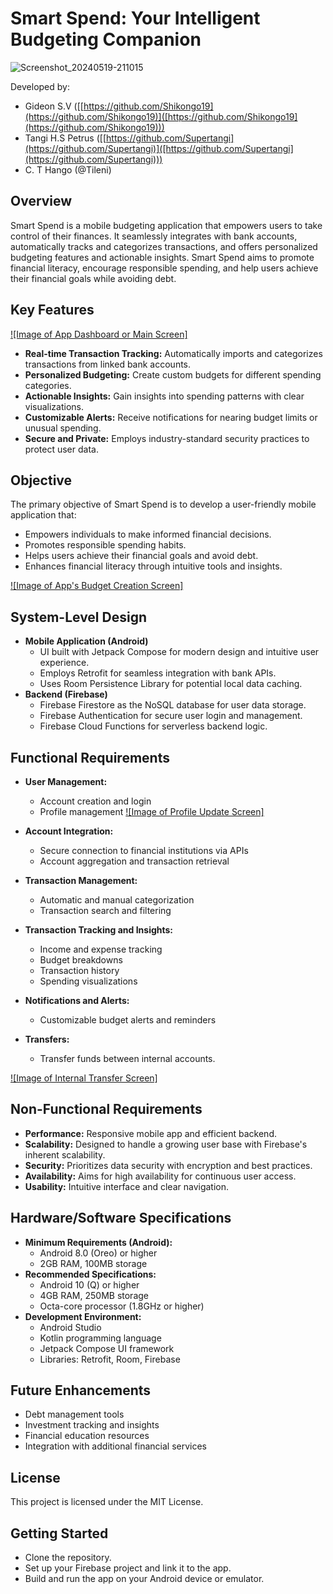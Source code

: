# Smart Spend: Your Intelligent Budgeting Companion

![Screenshot_20240519-211015](https://github.com/user-attachments/assets/bca0014d-d535-4aed-8f0a-9e0b9b0ec7f5)

Developed by:

* Gideon S.V ([[https://github.com/Shikongo19](https://github.com/Shikongo19)]([https://github.com/Shikongo19](https://github.com/Shikongo19)))
* Tangi H.S Petrus ([[https://github.com/Supertangi](https://github.com/Supertangi)]([https://github.com/Supertangi](https://github.com/Supertangi)))
* C. T Hango (@Tileni)

## Overview

Smart Spend is a mobile budgeting application that empowers users to take control of their finances. It seamlessly integrates with bank accounts, automatically tracks and categorizes transactions, and offers personalized budgeting features and actionable insights. Smart Spend aims to promote financial literacy, encourage responsible spending, and help users achieve their financial goals while avoiding debt.

## Key Features

[![Image of App Dashboard or Main Screen]](images/image3.png) 

* **Real-time Transaction Tracking:** Automatically imports and categorizes transactions from linked bank accounts.
* **Personalized Budgeting:** Create custom budgets for different spending categories.
* **Actionable Insights:** Gain insights into spending patterns with clear visualizations.
* **Customizable Alerts:** Receive notifications for nearing budget limits or unusual spending.
* **Secure and Private:**  Employs industry-standard security practices to protect user data.

## Objective

The primary objective of Smart Spend is to develop a user-friendly mobile application that:

* Empowers individuals to make informed financial decisions.
* Promotes responsible spending habits.
* Helps users achieve their financial goals and avoid debt.
* Enhances financial literacy through intuitive tools and insights.

[![Image of App's Budget Creation Screen]](images/image4.png)

## System-Level Design

* **Mobile Application (Android)**
    * UI built with Jetpack Compose for modern design and intuitive user experience.
    * Employs Retrofit for seamless integration with bank APIs.
    * Uses Room Persistence Library for potential local data caching.
* **Backend (Firebase)**
    * Firebase Firestore as the NoSQL database for user data storage.
    * Firebase Authentication for secure user login and management.
    * Firebase Cloud Functions for serverless backend logic.

## Functional Requirements

* **User Management:**
    * Account creation and login
    * Profile management
    [![Image of Profile Update Screen]](images/img.png)  

* **Account Integration:**
    * Secure connection to financial institutions via APIs
    * Account aggregation and transaction retrieval
* **Transaction Management:**
    * Automatic and manual categorization
    * Transaction search and filtering
* **Transaction Tracking and Insights:**
    * Income and expense tracking
    * Budget breakdowns
    * Transaction history
    * Spending visualizations 
* **Notifications and Alerts:**
    * Customizable budget alerts and reminders
* **Transfers:**
    * Transfer funds between internal accounts.

[![Image of Internal Transfer Screen]](images/img6.png)  

## Non-Functional Requirements

* **Performance:**  Responsive mobile app and efficient backend.
* **Scalability:** Designed to handle a growing user base with Firebase's inherent scalability.
* **Security:**  Prioritizes data security with encryption and best practices.
* **Availability:**  Aims for high availability for continuous user access.
* **Usability:** Intuitive interface and clear navigation.

## Hardware/Software Specifications

* **Minimum Requirements (Android):**
    * Android 8.0 (Oreo) or higher
    * 2GB RAM, 100MB storage
* **Recommended Specifications:**
    * Android 10 (Q) or higher
    * 4GB RAM, 250MB storage
    * Octa-core processor (1.8GHz or higher)
* **Development Environment:**
    * Android Studio 
    * Kotlin programming language
    * Jetpack Compose UI framework
    * Libraries: Retrofit, Room, Firebase 

## Future Enhancements

* Debt management tools
* Investment tracking and insights
* Financial education resources
* Integration with additional financial services 

## License

This project is licensed under the MIT License.

## Getting Started

* Clone the repository.
* Set up your Firebase project and link it to the app.
* Build and run the app on your Android device or emulator.
